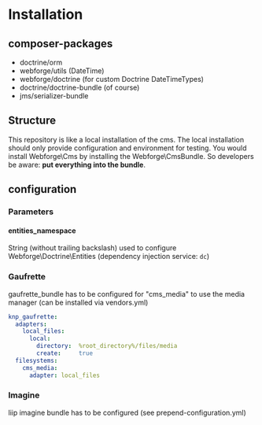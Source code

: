 # Installation

## composer-packages

 - doctrine/orm
 - webforge/utils (DateTime)
 - webforge/doctrine (for custom Doctrine DateTimeTypes)
 - doctrine/doctrine-bundle (of course)
 - jms/serializer-bundle

## Structure

This repository is like a local installation of the cms. The local installation should only provide configuration and environment for testing. You would install Webforge\Cms by installing the Webforge\CmsBundle. So developers be aware: **put everything into the bundle**.


## configuration

### Parameters

#### entities_namespace

String (without trailing backslash) used to configure Webforge\Doctrine\Entities (dependency injection service: `dc`)


### Gaufrette

gaufrette_bundle has to be configured for "cms_media" to use the media manager (can be installed via vendors.yml)

```yaml
knp_gaufrette:
  adapters:
    local_files:
      local:
        directory:  %root_directory%/files/media
        create:     true
  filesystems:
    cms_media:
      adapter: local_files
```

### Imagine

liip imagine bundle has to be configured (see prepend-configuration.yml)


